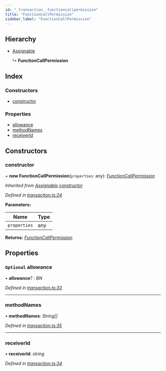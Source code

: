 ```yaml
---
id: "_transaction_.functioncallpermission"
title: "FunctionCallPermission"
sidebar_label: "FunctionCallPermission"
---
```


## Hierarchy

* [Assignable](_transaction_.assignable.md)

  ↳ **FunctionCallPermission**

## Index

### Constructors

* [constructor](_transaction_.functioncallpermission.md#constructor)

### Properties

* [allowance](_transaction_.functioncallpermission.md#optional-allowance)
* [methodNames](_transaction_.functioncallpermission.md#methodnames)
* [receiverId](_transaction_.functioncallpermission.md#receiverid)

## Constructors

###  constructor

\+ **new FunctionCallPermission**(`properties`: any): *[FunctionCallPermission](_transaction_.functioncallpermission.md)*

*Inherited from [Assignable](_transaction_.assignable.md).[constructor](_transaction_.assignable.md#constructor)*

*Defined in [transaction.ts:24](https://github.com/nearprotocol/nearlib/blob/2fe0e0d/src.ts/transaction.ts#L24)*

**Parameters:**

Name | Type |
------ | ------ |
`properties` | any |

**Returns:** *[FunctionCallPermission](_transaction_.functioncallpermission.md)*

## Properties

### `Optional` allowance

• **allowance**? : *BN*

*Defined in [transaction.ts:33](https://github.com/nearprotocol/nearlib/blob/2fe0e0d/src.ts/transaction.ts#L33)*

___

###  methodNames

• **methodNames**: *String[]*

*Defined in [transaction.ts:35](https://github.com/nearprotocol/nearlib/blob/2fe0e0d/src.ts/transaction.ts#L35)*

___

###  receiverId

• **receiverId**: *string*

*Defined in [transaction.ts:34](https://github.com/nearprotocol/nearlib/blob/2fe0e0d/src.ts/transaction.ts#L34)*
